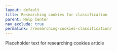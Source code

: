 ```yaml
---
layout: default
title: Researching cookies for classification
parent: Help Center
nav_exclude: true
permalink: /researching-cookies-classification/
---
```

Placeholder text for researching cookies article